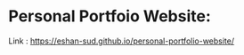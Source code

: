 # Personal Portfoio Website:

Link : <a href="https://eshan-sud.github.io/personal-portfolio-website/" target="_blank"> https://eshan-sud.github.io/personal-portfolio-website/ </a>

